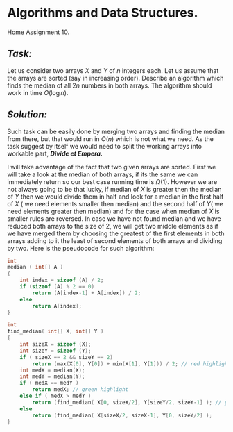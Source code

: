 # Algorithms and Data Structures.
Home Assignment 10.

## *Task:*

Let us consider two arrays $X$ and $Y$ of $n$ integers each. Let us assume that the arrays are sorted (say in increasing order). Describe an algorithm which finds the median of all $2n$ numbers in both arrays. The algorithm should work in time $O(\log n)$.

## *Solution:*

Such task can be easily done by merging two arrays and finding the median from there, but that would run in $O(n)$ which is not what we need.
As the task suggest by itself we would need to split the working arrays into workable part, ***Divide et Empera.***

I will take advantage of the fact that two given arrays are sorted. First we will take a look at the median of both arrays, if its the same we can immediately return so our best case running time is $\Omega(1)$. However we are not always going to be that lucky, if median of $X$ is greater then the median of $Y$ then we would divide them in half and look for a median in the first half of $X$ ( we need elements smaller then median) and the second half of $Y$( we need elements greater then median) and for the case when median of $X$ is smaller rules are reversed. In case we have not found median and we have reduced both arrays to the size of 2, we will get two middle elements as if we have merged them by choosing the greatest of the first elements in both arrays adding to it the least of second elements of both arrays and dividing by two.
Here is the pseudocode for such algorithm:

```c
int
median ( int[] A )
{
	int index = sizeof (A) / 2;
	if (sizeof (A) % 2 == 0)
		return (A[index-1] + A[index]) / 2;
	else
		return A[index];
}

int
find_median( int[] X, int[] Y )
{
	int sizeX = sizeof (X);
	int sizeY = sizeof (Y);
	if ( sizeX == 2 && sizeY == 2)
		return (max(X[0], Y[0]) + min(X[1], Y[1])) / 2; // red highlight
	int medX = median(X);
	int medY = median(Y);
	if ( medX == medY )
		return medX; // green highlight
	else if ( medX > medY )
		return (find_median( X[0, sizeX/2], Y[sizeY/2, sizeY-1] ); // yellow highlight
	else
		return (find_median( X[sizeX/2, sizeX-1], Y[0, sizeY/2] );
}
```